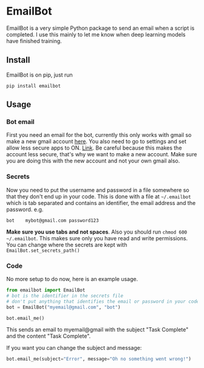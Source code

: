 # EmailBot
EmailBot is a very simple Python package to 
send an email when a script is completed. I use 
this mainly to let me know when deep 
learning models have finished training. 

## Install
EmailBot is on pip, just run
```
pip install emailbot
```
## Usage

### Bot email
First you need an email for the bot, currently this 
only works with gmail so make a new gmail account [here](https://accounts.google.com/signup).
You also need to go to settings and set allow less secure apps to ON. [Link](https://myaccount.google.com/lesssecureapps). Be careful because this makes the account less secure, that's why we want to 
make a new account. Make sure you are doing this with the new account and not your own gmail also. 

### Secrets
Now you need to put the username and password in a file somewhere
so that they don't end up in your code. This is done with a file at `~/.emailbot`
which is tab separated and contains an identifier, the email address and the password.
e.g.


```bot    mybot@gmail.com password123```

**Make sure you use tabs and not spaces**.
Also you should run `chmod 600 ~/.emailbot`. This 
makes sure only you have read and write permissions.
You can change where the secrets are 
kept with `EmailBot.set_secrets_path()`
### Code
No more setup to do now, here is an example usage.

```python
from emailbot import EmailBot
# bot is the identifier in the secrets file
# don't put anything that identifies the email or password in your code
bot = EmailBot("myemail@gmail.com", "bot")

bot.email_me()
```
This sends an email to myemail@gmail 
with the subject "Task Complete" and the content "Task Complete".

If you want you can change the subject and message:
```python
bot.email_me(subject="Error", message="Oh no something went wrong!")
```